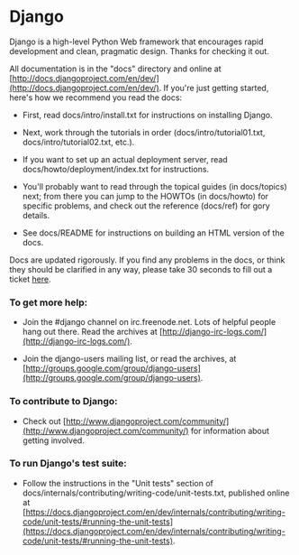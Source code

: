 # Django

Django is a high-level Python Web framework that encourages rapid development
and clean, pragmatic design. Thanks for checking it out.

All documentation is in the "docs" directory and online at
[http://docs.djangoproject.com/en/dev/](http://docs.djangoproject.com/en/dev/). If you're just getting started, here's
how we recommend you read the docs:

* First, read docs/intro/install.txt for instructions on installing Django.

* Next, work through the tutorials in order (docs/intro/tutorial01.txt,
  docs/intro/tutorial02.txt, etc.).

* If you want to set up an actual deployment server, read
  docs/howto/deployment/index.txt for instructions.

* You'll probably want to read through the topical guides (in docs/topics)
  next; from there you can jump to the HOWTOs (in docs/howto) for specific
  problems, and check out the reference (docs/ref) for gory details.

* See docs/README for instructions on building an HTML version of the docs.

Docs are updated rigorously. If you find any problems in the docs, or think they
should be clarified in any way, please take 30 seconds to fill out a ticket
[here](http://code.djangoproject.com/newticket).



### To get more help:

* Join the #django channel on irc.freenode.net. Lots of helpful people
  hang out there. Read the archives at [http://django-irc-logs.com/](http://django-irc-logs.com/).

* Join the django-users mailing list, or read the archives, at
  [http://groups.google.com/group/django-users](http://groups.google.com/group/django-users).

### To contribute to Django:

* Check out [http://www.djangoproject.com/community/](http://www.djangoproject.com/community/) for information
  about getting involved.

### To run Django's test suite:

* Follow the instructions in the "Unit tests" section of
  docs/internals/contributing/writing-code/unit-tests.txt, published online at
  [https://docs.djangoproject.com/en/dev/internals/contributing/writing-code/unit-tests/#running-the-unit-tests](https://docs.djangoproject.com/en/dev/internals/contributing/writing-code/unit-tests/#running-the-unit-tests).

